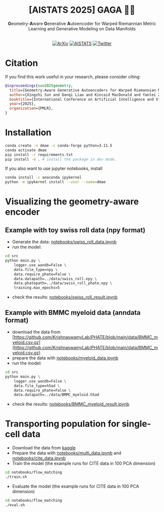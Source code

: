 <h1 align="center">
[AISTATS 2025] GAGA 💃🪩
</h1>

<div align="center">
  <b>G</b>eometry-<b>A</b>ware <b>G</b>enerative <b>A</b>utoencoder for Warped Riemannian Metric Learning and Generative Modeling on Data Manifolds
</div>
<br>

<div align="center">

[![ArXiv](https://img.shields.io/badge/ArXiv-GAGA-firebrick)](https://arxiv.org/abs/2410.12779)
[![AISTATS](https://img.shields.io/badge/AISTATS-lightgray)](https://proceedings.mlr.press/v258/sun25c.html)
[![Twitter](https://img.shields.io/twitter/follow/KrishnaswamyLab.svg?style=social)](https://twitter.com/KrishnaswamyLab)
</div>


# Citation
If you find this work useful in your research, please consider citing:
```bibtex
@inproceedings{sun2025geometry,
  title={Geometry-Aware Generative Autoencoders for Warped Riemannian Metric Learning and Generative Modeling on Data Manifolds}, 
  author={Xingzhi Sun and Danqi Liao and Kincaid MacDonald and Yanlei Zhang and Chen Liu and Guillaume Huguet and Guy Wolf and Ian Adelstein and Tim G. J. Rudner and Smita Krishnaswamy},
  booktitle={International Conference on Artificial Intelligence and Statistics},
  year={2025},
  organization={PMLR},      
}
```

# Installation
```sh
conda create -n dmae -c conda-forge python=3.11.5
conda activate dmae
pip install -r requirements.txt
pip install -e . # install the package in dev mode.
```
If you also want to use jupyter notebooks, install
```sh
conda install -c anaconda ipykernel
python -m ipykernel install --user --name=dmae
```

# Visualizing the geometry-aware encoder
## Example with toy swiss roll data (npy format)
- Generate the data: [notebooks/swiss_roll_data.ipynb](notebooks/swiss_roll_data.ipynb)
- run the model:
```sh
cd src
python main.py \
    logger.use_wandb=False \
    data.file_type=npy \
    data.require_phate=False \
    data.datapath=../data/swiss_roll.npy \
    data.phatepath=../data/swiss_roll_phate.npy \
    training.max_epochs=5
```
- check the results: [notebooks/swiss_roll_result.ipynb](notebooks/swiss_roll_result.ipynb)
## Example with BMMC myeloid data (anndata format)
- download the data from [https://github.com/KrishnaswamyLab/PHATE/blob/main/data/BMMC_myeloid.csv.gz](https://github.com/KrishnaswamyLab/PHATE/blob/main/data/BMMC_myeloid.csv.gz)
- prepare the data with [notebooks/myeloid_data.ipynb](notebooks/myeloid_data.ipynb)
- run the model:
```sh
cd src
python main.py \
    logger.use_wandb=False \
    data.file_type=h5ad \
    data.require_phate=False \
    data.datapath=../data/BMMC_myeloid.h5ad
```
- check the results: [notebooks/BMMC_myeloid_result.ipynb](notebooks/BMMC_myeloid_result.ipynb)


# Transporting population for single-cell data
- Download the data from [kaggle](https://www.kaggle.com/competitions/open-problems-multimodal/data)
- Prepare the data with [notebooks/multi_data.ipynb](notebooks/multi_data.ipynb) and [notebooks/cite_data.ipynb](notebooks/cite_data.ipynb)
- Train the model (the example runs for CITE data in 100 PCA dimension)
```sh
cd notebooks/flow_matching
./train.sh
```
- Evaluate the model (the example runs for CITE data in 100 PCA dimension)
```sh
cd notebooks/flow_matching
./eval.sh
```

